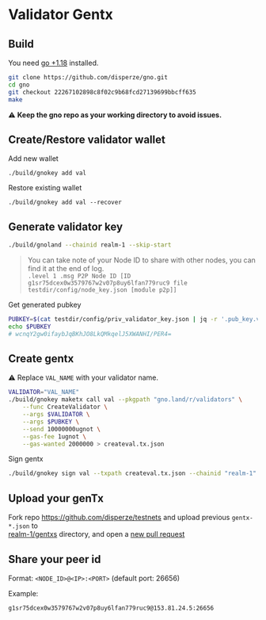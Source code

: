# Validator Gentx

## Build

You need [go +1.18](https://go.dev/dl/) installed.

```sh
git clone https://github.com/disperze/gno.git
cd gno
git checkout 22267102898c8f02c9b68fcd27139699bbcff635
make

```

:warning: **Keep the gno repo as your working directory to avoid issues.**

## Create/Restore validator wallet

Add new wallet
```
./build/gnokey add val

```

Restore existing wallet
```
./build/gnokey add val --recover

```

## Generate validator key

```sh
./build/gnoland --chainid realm-1 --skip-start

```

> You can take note of your Node ID to share with other nodes, you can find it at the end of log.    
    ```
    .level 1 .msg P2P Node ID [ID g1sr75dcex0w3579767w2v07p8uy6lfan779ruc9 file testdir/config/node_key.json [module p2p]]  
    ```

Get generated pubkey
```sh
PUBKEY=$(cat testdir/config/priv_validator_key.json | jq -r '.pub_key.value')
echo $PUBKEY
# wcnqY2gw0ifaybJqBKhJO8LkQMkqelJ5XWANHI/PER4=
```



## Create gentx

:warning: Replace `VAL_NAME` with your validator name. 
```sh
VALIDATOR="VAL_NAME"
./build/gnokey maketx call val --pkgpath "gno.land/r/validators" \
    --func CreateValidator \
    --args $VALIDATOR \
    --args $PUBKEY \
    --send 10000000ugnot \
    --gas-fee 1ugnot \
    --gas-wanted 2000000 > createval.tx.json
```

Sign gentx
```sh
./build/gnokey sign val --txpath createval.tx.json --chainid "realm-1" --number 0 --sequence 0 > gentx-$(date +%s).json
```

## Upload your genTx

Fork repo https://github.com/disperze/testnets and upload previous `gentx-*.json` to  
[realm-1/gentxs](https://github.com/disperze/testnets/tree/master/realm-1/gentxs) directory, and open a [new pull request](https://github.com/disperze/testnets/compare) 

## Share your peer id

Format: `<NODE_ID>@<IP>:<PORT>` (default port: 26656)

Example:
```
g1sr75dcex0w3579767w2v07p8uy6lfan779ruc9@153.81.24.5:26656
```

